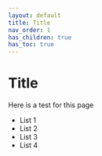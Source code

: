 ```yaml
---
layout: default
title: Title
nav_order: 1
has_children: true
has_toc: true
---
```


# Title
Here is a test for this page

- List 1
- List 2
- List 3
- List 4
